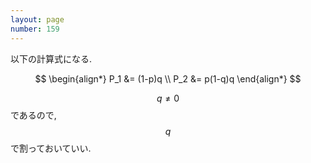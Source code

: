 ```yaml
---
layout: page
number: 159
---
```

以下の計算式になる.

$$
\begin{align*}
P_1 &= (1-p)q \\
P_2 &= p(1-q)q
\end{align*}
$$

$$ q \neq 0 $$ であるので, $$ q $$ で割っておいていい.
